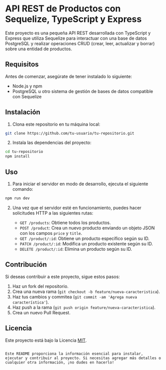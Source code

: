 # API REST de Productos con Sequelize, TypeScript y Express

Este proyecto es una pequeña API REST desarrollada con TypeScript y Express que utiliza Sequelize para interactuar con una base de datos PostgreSQL y realizar operaciones CRUD (crear, leer, actualizar y borrar) sobre una entidad de productos.

## Requisitos

Antes de comenzar, asegúrate de tener instalado lo siguiente:

- Node.js y npm
- PostgreSQL u otro sistema de gestión de bases de datos compatible con Sequelize

## Instalación

1. Clona este repositorio en tu máquina local:

```bash
git clone https://github.com/tu-usuario/tu-repositorio.git
```

2. Instala las dependencias del proyecto:

```bash
cd tu-repositorio
npm install
```

## Uso

1. Para iniciar el servidor en modo de desarrollo, ejecuta el siguiente comando:

```bash
npm run dev
```

2. Una vez que el servidor esté en funcionamiento, puedes hacer solicitudes HTTP a las siguientes rutas:

   - `GET /products`: Obtiene todos los productos.
   - `POST /product`: Crea un nuevo producto enviando un objeto JSON con los campos `price` y `title`.
   - `GET /product/:id`: Obtiene un producto específico según su ID.
   - `PATCH /product/:id`: Modifica un producto existente según su ID.
   - `DELETE /product/:id`: Elimina un producto según su ID.

## Contribución

Si deseas contribuir a este proyecto, sigue estos pasos:

1. Haz un fork del repositorio.
2. Crea una nueva rama (`git checkout -b feature/nueva-caracteristica`).
3. Haz tus cambios y commitea (`git commit -am 'Agrega nueva característica'`).
4. Haz push a la rama (`git push origin feature/nueva-caracteristica`).
5. Crea un nuevo Pull Request.

## Licencia

Este proyecto está bajo la Licencia [MIT](https://opensource.org/licenses/MIT).
```

Este README proporciona la información esencial para instalar, ejecutar y contribuir al proyecto. Si necesitas agregar más detalles o cualquier otra información, ¡no dudes en hacerlo!
